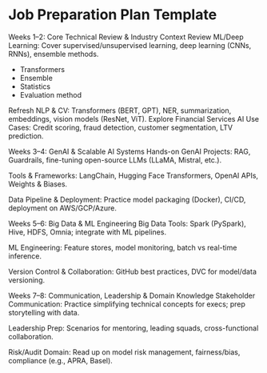 # Job Preparation Plan Template

Weeks 1–2: Core Technical Review & Industry Context
Review ML/Deep Learning: Cover supervised/unsupervised learning, deep learning (CNNs, RNNs), ensemble methods.

- Transformers
- Ensemble 
- Statistics
- Evaluation method

Refresh NLP & CV: Transformers (BERT, GPT), NER, summarization, embeddings, vision models (ResNet, ViT).
Explore Financial Services AI Use Cases: Credit scoring, fraud detection, customer segmentation, LTV prediction.









Weeks 3–4: GenAI & Scalable AI Systems
Hands-on GenAI Projects: RAG, Guardrails, fine-tuning open-source LLMs (LLaMA, Mistral, etc.).

Tools & Frameworks: LangChain, Hugging Face Transformers, OpenAI APIs, Weights & Biases.

Data Pipeline & Deployment: Practice model packaging (Docker), CI/CD, deployment on AWS/GCP/Azure.

Weeks 5–6: Big Data & ML Engineering
Big Data Tools: Spark (PySpark), Hive, HDFS, Omnia; integrate with ML pipelines.

ML Engineering: Feature stores, model monitoring, batch vs real-time inference.

Version Control & Collaboration: GitHub best practices, DVC for model/data versioning.

Weeks 7–8: Communication, Leadership & Domain Knowledge
Stakeholder Communication: Practice simplifying technical concepts for execs; prep storytelling with data.

Leadership Prep: Scenarios for mentoring, leading squads, cross-functional collaboration.

Risk/Audit Domain: Read up on model risk management, fairness/bias, compliance (e.g., APRA, Basel).

